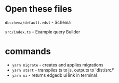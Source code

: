 # Open these files

`dbschema/default.edsl` - Schema

`src/index.ts` - Example query Builder


# commands
- `yarn migrate` - creates and applies migrations
- `yarn start` - transpiles ts to js, outputs to 'dist/src/'
- `yarn ui` - returns edgedb ui link in terminal